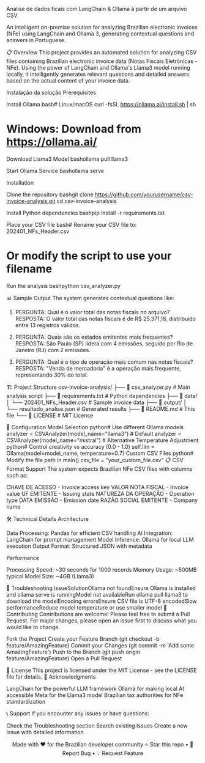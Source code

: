 Análise de dados ficais com LangChain & Ollama à partir de um arquivo CSV

An intelligent on-premise solution for analyzing Brazilian electronic invoices (NFe) using LangChain and Ollama 3, generating contextual questions and answers in Portuguese.

📋 Overview
This project provides an automated solution for analyzing CSV files containing Brazilian electronic invoice data (Notas Fiscais Eletrônicas - NFe). Using the power of LangChain and Ollama's Llama3 model running locally, it intelligently generates relevant questions and detailed answers based on the actual content of your invoice data.

Instalação da solução
Prerequisites

Install Ollama
bash# Linux/macOS
curl -fsSL https://ollama.ai/install.sh | sh

# Windows: Download from https://ollama.ai/

Download Llama3 Model
bashollama pull llama3

Start Ollama Service
bashollama serve


Installation

Clone the repository
bashgit clone https://github.com/yourusername/csv-invoice-analysis.git
cd csv-invoice-analysis

Install Python dependencies
bashpip install -r requirements.txt

Place your CSV file
bash# Rename your CSV file to: 202401_NFs_Header.csv
# Or modify the script to use your filename

Run the analysis
bashpython csv_analyzer.py


📊 Sample Output
The system generates contextual questions like:
1. PERGUNTA: Qual é o valor total das notas fiscais no arquivo?
   RESPOSTA: O valor total das notas fiscais é de R$ 25.371,18, distribuído entre 13 registros válidos.

2. PERGUNTA: Quais são os estados emitentes mais frequentes?
   RESPOSTA: São Paulo (SP) lidera com 4 emissões, seguido por Rio de Janeiro (RJ) com 2 emissões.

3. PERGUNTA: Qual é o tipo de operação mais comum nas notas fiscais?
   RESPOSTA: "Venda de mercadoria" é a operação mais frequente, representando 30% do total.


🏗️ Project Structure
csv-invoice-analysis/
├── 📄 csv_analyzer.py          # Main analysis script
├── 📄 requirements.txt         # Python dependencies
├── 📁 data/
│   └── 202401_NFs_Header.csv  # Sample invoice data
├── 📁 output/
│   └── resultado_analise.json # Generated results
├── 📄 README.md               # This file
└── 📄 LICENSE                 # MIT License

🔧 Configuration
Model Selection
python# Use different Ollama models
analyzer = CSVAnalyzer(model_name="llama3")  # Default
analyzer = CSVAnalyzer(model_name="mistral") # Alternative
Temperature Adjustment
python# Control creativity vs accuracy (0.0 - 1.0)
self.llm = Ollama(model=model_name, temperature=0.7)
Custom CSV Files
python# Modify the file path in main()
csv_file = "your_custom_file.csv"
📋 CSV Format Support
The system expects Brazilian NFe CSV files with columns such as:

CHAVE DE ACESSO - Invoice access key
VALOR NOTA FISCAL - Invoice value
UF EMITENTE - Issuing state
NATUREZA DA OPERAÇÃO - Operation type
DATA EMISSÃO - Emission date
RAZÃO SOCIAL EMITENTE - Company name

🛠️ Technical Details
Architecture

Data Processing: Pandas for efficient CSV handling
AI Integration: LangChain for prompt management
Model Inference: Ollama for local LLM execution
Output Format: Structured JSON with metadata

Performance

Processing Speed: ~30 seconds for 1000 records
Memory Usage: ~500MB typical
Model Size: ~4GB (Llama3)

🐛 Troubleshooting
IssueSolutionOllama not foundEnsure Ollama is installed and ollama serve is runningModel not availableRun ollama pull llama3 to download the modelEncoding errorsEnsure CSV file is UTF-8 encodedSlow performanceReduce model temperature or use smaller model
🤝 Contributing
Contributions are welcome! Please feel free to submit a Pull Request. For major changes, please open an issue first to discuss what you would like to change.

Fork the Project
Create your Feature Branch (git checkout -b feature/AmazingFeature)
Commit your Changes (git commit -m 'Add some AmazingFeature')
Push to the Branch (git push origin feature/AmazingFeature)
Open a Pull Request

📝 License
This project is licensed under the MIT License - see the LICENSE file for details.
🙏 Acknowledgments

LangChain for the powerful LLM framework
Ollama for making local AI accessible
Meta for the Llama3 model
Brazilian tax authorities for NFe standardization

📞 Support
If you encounter any issues or have questions:

Check the Troubleshooting section
Search existing Issues
Create a new issue with detailed information


<div align="center">
Made with ❤️ for the Brazilian developer community
⭐ Star this repo • 🐛 Report Bug • 💡 Request Feature
</div>